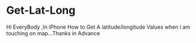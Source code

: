 Get-Lat-Long
============

Hi EveryBody ,In iPhone  How to Get A latitude/longitude Values when i am touching on map...Thanks in Advance